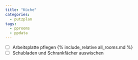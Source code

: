 ```yaml
---
title: "Küche"
categories:
  - putzplan
tags:
  - pprooms
  - ppdata
---
```


 - [ ] Arbeitsplatte pflegen
{%  include_relative  all_rooms.md  %}
 - [ ] Schubladen und Schrankfächer auswischen

<!--stackedit_data:
eyJoaXN0b3J5IjpbLTY4OTE0NTg3NCw2OTA3MDI3OTNdfQ==
-->